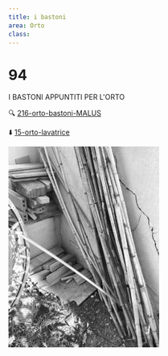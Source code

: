 ```yaml
---
title: i bastoni
area: Orto
class: 
---
```

# 94
I BASTONI APPUNTITI PER L'ORTO

🔍 [216-orto-bastoni-MALUS](216-orto-bastoni-MALUS.md)

⬇️ [15-orto-lavatrice](15-orto-lavatrice.md)

![foto_37](_assets/preview/foto_37.jpg)

